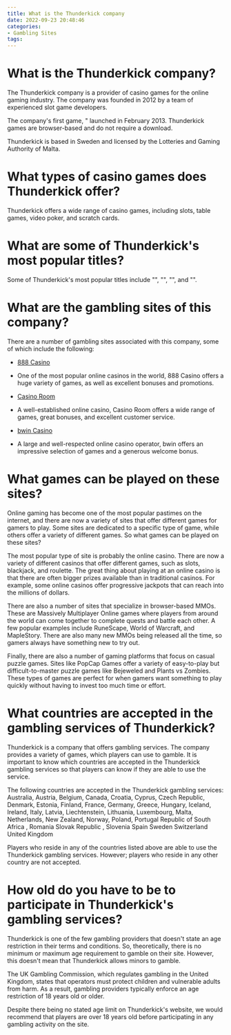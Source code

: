 ```yaml
---
title: What is the Thunderkick company
date: 2022-09-23 20:48:46
categories:
- Gambling Sites
tags:
---
```



#  What is the Thunderkick company?

The Thunderkick company is a provider of casino games for the online gaming industry. The company was founded in 2012 by a team of experienced slot game developers.

The company's first game, " launched in February 2013. Thunderkick games are browser-based and do not require a download.

Thunderkick is based in Sweden and licensed by the Lotteries and Gaming Authority of Malta.

# What types of casino games does Thunderkick offer?

Thunderkick offers a wide range of casino games, including slots, table games, video poker, and scratch cards.

# What are some of Thunderkick's most popular titles?

Some of Thunderkick's most popular titles include "", "", "", and "".

#  What are the gambling sites of this company?

There are a number of gambling sites associated with this company, some of which include the following:

* [888 Casino](https://www.888casino.com/) 
- One of the most popular online casinos in the world, 888 Casino offers a huge variety of games, as well as excellent bonuses and promotions.

* [Casino Room](https://www.casinoroom.com/) 
- A well-established online casino, Casino Room offers a wide range of games, great bonuses, and excellent customer service.

* [bwin Casino](https://www.bwin.com/en/casino/) 
- A large and well-respected online casino operator, bwin offers an impressive selection of games and a generous welcome bonus.

#  What games can be played on these sites?

Online gaming has become one of the most popular pastimes on the internet, and there are now a variety of sites that offer different games for gamers to play. Some sites are dedicated to a specific type of game, while others offer a variety of different games. So what games can be played on these sites?

The most popular type of site is probably the online casino. There are now a variety of different casinos that offer different games, such as slots, blackjack, and roulette. The great thing about playing at an online casino is that there are often bigger prizes available than in traditional casinos. For example, some online casinos offer progressive jackpots that can reach into the millions of dollars.

There are also a number of sites that specialize in browser-based MMOs. These are Massively Multiplayer Online games where players from around the world can come together to complete quests and battle each other. A few popular examples include RuneScape, World of Warcraft, and MapleStory. There are also many new MMOs being released all the time, so gamers always have something new to try out.

Finally, there are also a number of gaming platforms that focus on casual puzzle games. Sites like PopCap Games offer a variety of easy-to-play but difficult-to-master puzzle games like Bejeweled and Plants vs Zombies. These types of games are perfect for when gamers want something to play quickly without having to invest too much time or effort.

#  What countries are accepted in the gambling services of Thunderkick?

Thunderkick is a company that offers gambling services. The company provides a variety of games, which players can use to gamble. It is important to know which countries are accepted in the Thunderkick gambling services so that players can know if they are able to use the service.

The following countries are accepted in the Thunderkick gambling services:
Australia, Austria, Belgium, Canada, Croatia, Cyprus, Czech Republic, Denmark, Estonia, Finland, France, Germany, Greece, Hungary, Iceland, Ireland, Italy, Latvia, Liechtenstein, Lithuania, Luxembourg, Malta, Netherlands, New Zealand, Norway, Poland, Portugal Republic of South Africa , Romania Slovak Republic , Slovenia Spain Sweden Switzerland United Kingdom 

Players who reside in any of the countries listed above are able to use the Thunderkick gambling services. However; players who reside in any other country are not accepted.

#  How old do you have to be to participate in Thunderkick's gambling services?

Thunderkick is one of the few gambling providers that doesn't state an age restriction in their terms and conditions. So, theoretically, there is no minimum or maximum age requirement to gamble on their site. However, this doesn't mean that Thunderkick allows minors to gamble.

The UK Gambling Commission, which regulates gambling in the United Kingdom, states that operators must protect children and vulnerable adults from harm. As a result, gambling providers typically enforce an age restriction of 18 years old or older.

Despite there being no stated age limit on Thunderkick's website, we would recommend that players are over 18 years old before participating in any gambling activity on the site.